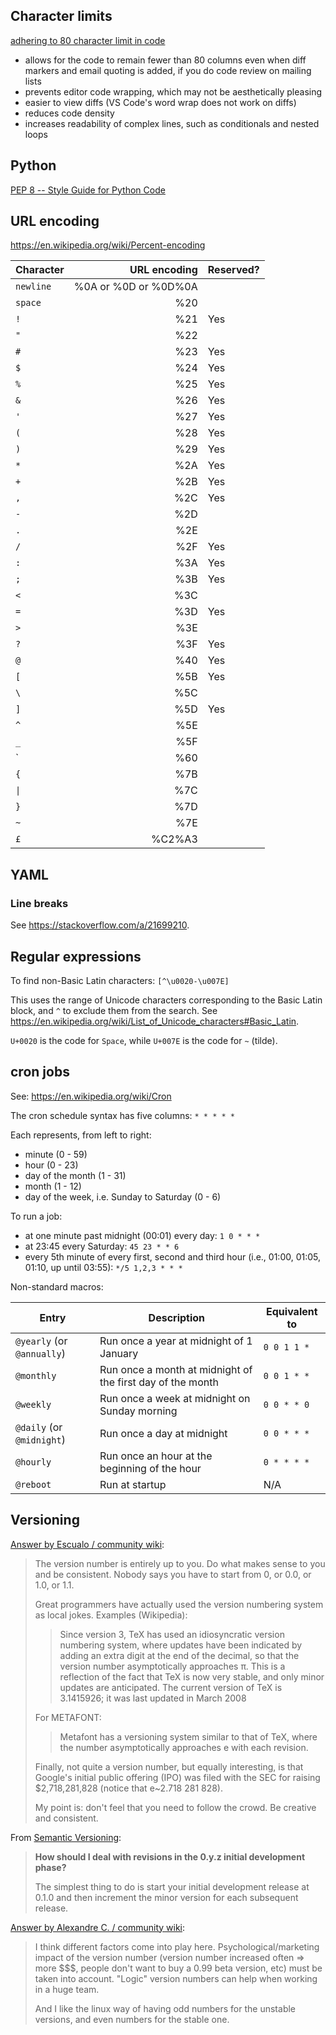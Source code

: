 ## Character limits

[adhering to 80 character limit in code](https://softwareengineering.stackexchange.com/a/1848)

- allows for the code to remain fewer than 80 columns even when diff markers and email quoting is added, if you do code review on mailing lists
- prevents editor code wrapping, which may not be aesthetically pleasing
- easier to view diffs (VS Code's word wrap does not work on diffs)
- reduces code density
- increases readability of complex lines, such as conditionals and nested loops

## Python

[PEP 8 -- Style Guide for Python Code](https://peps.python.org/pep-0008/)

## URL encoding

<https://en.wikipedia.org/wiki/Percent-encoding>

Character | URL encoding | Reserved?
--- | ---: | ---
`newline` | %0A or %0D or %0D%0A |
`space` | %20 |
`!` | %21 | Yes
`"` | %22 |
`#` | %23 | Yes
`$` | %24 | Yes
`%` | %25 | Yes
`&` | %26 | Yes
`'` | %27 | Yes
`(` | %28 | Yes
`)` | %29 | Yes
`*` | %2A | Yes
`+` | %2B | Yes
`,` | %2C | Yes
`-` | %2D |
`.` | %2E |
`/` | %2F | Yes
`:` | %3A | Yes
`;` | %3B | Yes
`<` | %3C |
`=` | %3D | Yes
`>` | %3E |
`?` | %3F | Yes
`@` | %40 | Yes
`[` | %5B | Yes
`\` | %5C |
`]` | %5D | Yes
`^` | %5E |
`_` | %5F |
\` | %60 |
`{` | %7B |
`\|` | %7C |
`}` | %7D |
`~` | %7E |
`£` | %C2%A3 |

## YAML

### Line breaks

See <https://stackoverflow.com/a/21699210>.

## Regular expressions

To find non-Basic Latin characters: `[^\u0020-\u007E]`

This uses the range of Unicode characters corresponding to the Basic Latin block, and `^` to exclude them from the search. See <https://en.wikipedia.org/wiki/List_of_Unicode_characters#Basic_Latin>.

`U+0020` is the code for `Space`, while `U+007E` is the code for `~` (tilde).

## cron jobs

See: <https://en.wikipedia.org/wiki/Cron>

The cron schedule syntax has five columns: `* * * * *`

Each represents, from left to right:

- minute (0 - 59)
- hour (0 - 23)
- day of the month (1 - 31)
- month (1 - 12)
- day of the week, i.e. Sunday to Saturday (0 - 6)

To run a job:

- at one minute past midnight (00:01) every day: `1 0 * * *`
- at 23:45 every Saturday: `45 23 * * 6`
- every 5th minute of every first, second and third hour (i.e., 01:00, 01:05, 01:10, up until 03:55): `*/5 1,2,3 * * *`

Non-standard macros:

Entry | Description | Equivalent to
--- | ---- | --
`@yearly` (or `@annually`) | Run once a year at midnight of 1 January | `0 0 1 1 *`
`@monthly` | Run once a month at midnight of the first day of the month | `0 0 1 * *`
`@weekly` | Run once a week at midnight on Sunday morning | `0 0 * * 0`
`@daily` (or `@midnight`) | Run once a day at midnight | `0 0 * * *`
`@hourly` | Run once an hour at the beginning of the hour | `0 * * * *`
`@reboot` | Run at startup | N/A

## Versioning

[Answer by Escualo / community wiki](https://stackoverflow.com/a/3728813):

> The version number is entirely up to you. Do what makes sense to you and be consistent. Nobody says you have to start from 0, or 0.0, or 1.0, or 1.1.
>
> Great programmers have actually used the version numbering system as local jokes. Examples (Wikipedia):
>
>> Since version 3, TeX has used an idiosyncratic version numbering system, where updates have been indicated by adding an extra digit at the end of the decimal, so that the version number asymptotically approaches π. This is a reflection of the fact that TeX is now very stable, and only minor updates are anticipated. The current version of TeX is 3.1415926; it was last updated in March 2008
>
> For METAFONT:
>
>> Metafont has a versioning system similar to that of TeX, where the number asymptotically approaches e with each revision.
>
> Finally, not quite a version number, but equally interesting, is that Google's initial public offering (IPO) was filed with the SEC for raising $2,718,281,828 (notice that e~2.718 281 828).
>
> My point is: don't feel that you need to follow the crowd. Be creative and consistent.

From [Semantic Versioning](https://semver.org/):

> **How should I deal with revisions in the 0.y.z initial development phase?**
>
> The simplest thing to do is start your initial development release at 0.1.0 and then increment the minor version for each subsequent release.

[Answer by Alexandre C. / community wiki](https://stackoverflow.com/a/3728764):

> I think different factors come into play here. Psychological/marketing impact of the version number (version number increased often => more $$$, people don't want to buy a 0.99 beta version, etc) must be taken into account. "Logic" version numbers can help when working in a huge team.
>
> And I like the linux way of having odd numbers for the unstable versions, and even numbers for the stable one.
